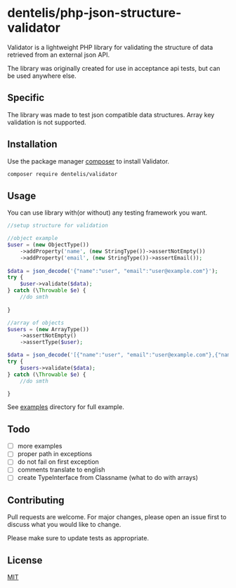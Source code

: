 # dentelis/php-json-structure-validator

Validator is a lightweight PHP library for validating the structure of data retrieved from an external json API.

The library was originally created for use in acceptance api tests, but can be used anywhere else.

## Specific

The library was made to test json compatible data structures. Array key validation is not supported.

## Installation

Use the package manager [composer](https://getcomposer.org/) to install Validator.

```bash
composer require dentelis/validator
```

## Usage

You can use library with(or without) any testing framework you want.

```php
//setup structure for validation

//object example
$user = (new ObjectType())
    ->addProperty('name', (new StringType())->assertNotEmpty())
    ->addProperty('email', (new StringType())->assertEmail());
    
$data = json_decode('{"name":"user", "email":"user@example.com"}');
try {
    $user->validate($data);
} catch (\Throwable $e) {
    //do smth
    
}

//array of objects
$users = (new ArrayType())
    ->assertNotEmpty()
    ->assertType($user);

$data = json_decode('[{"name":"user", "email":"user@example.com"},{"name":"user", "email":"user@example.com"}]');
try {
    $users->validate($data);
} catch (\Throwable $e) {
    //do smth

}


```

See [examples](https://github.com/dentelis/validator/tree/master/examples) directory for full example.

## Todo

- [ ] more examples
- [ ] proper path in exceptions
- [ ] do not fail on first exception
- [ ] comments translate to english
- [ ] create TypeInterface from Classname (what to do with arrays)

## Contributing

Pull requests are welcome. For major changes, please open an issue first
to discuss what you would like to change.

Please make sure to update tests as appropriate.

## License

[MIT](https://choosealicense.com/licenses/mit/)
